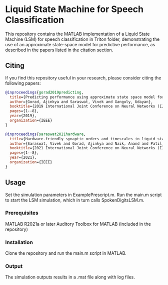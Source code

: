 # Liquid State Machine for Speech Classification

This repository contains the MATLAB implementation of a Liquid State Machine (LSM) for speech classification in Triton folder, demonstrating the use of an approximate state-space model for predictive performance, as described in the papers listed in the citation section.

## Citing

If you find this repository useful in your research, please consider citing the following papers:

```bibtex
@inproceedings{gorad2019predicting,
  title={Predicting performance using approximate state space model for liquid state machines},
  author={Gorad, Ajinkya and Saraswat, Vivek and Ganguly, Udayan},
  booktitle={2019 International Joint Conference on Neural Networks (IJCNN)},
  pages={1--8},
  year={2019},
  organization={IEEE}
}

@inproceedings{saraswat2021hardware,
  title={Hardware-friendly synaptic orders and timescales in liquid state machines for speech classification},
  author={Saraswat, Vivek and Gorad, Ajinkya and Naik, Anand and Patil, Aakash and Ganguly, Udayan},
  booktitle={2021 International Joint Conference on Neural Networks (IJCNN)},
  pages={1--8},
  year={2021},
  organization={IEEE}
}
```
## Usage

Set the simulation parameters in ExamplePrescript.m.
Run the main.m script to start the LSM simulation, which in turn calls SpokenDigitsLSM.m.
### Prerequisites
MATLAB R2021a or later
Auditory Toolbox for MATLAB (included in the repository)
### Installation
Clone the repository and run the main.m script in MATLAB.

### Output
The simulation outputs results in a .mat file along with log files. 
